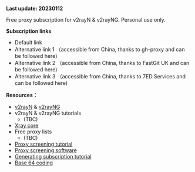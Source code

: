 **Last update: 20230112**

Free proxy subscription for v2rayN & v2rayNG. Personal use only.

  

**Subscription links**
+ Default link
+ Alternative link 1 （accessible from China, thanks to gh-proxy and can be followed here)
+ Alternative link 2 （accessible from China, thanks to FastGit UK and can be followed here)
+ Alternative link 3 （accessible from China, thanks to 7ED Services and can be followed here)

**Resources：**
+ [v2rayN](https://github.com/2dust/v2rayN) & [v2rayNG](https://github.com/2dust/v2rayNG)
+ v2rayN & v2rayNG tutorials
  + (TBC)
+ [Xray core](https://github.com/XTLS/Xray-core)
+ Free proxy lists
  + (TBC)
+ [Proxy screening tutorial](https://bulianglin.com/archives/nodescatch.html)
+ [Proxy screening software](https://github.com/bulianglin/demo)
+ [Generating subscription tutorial](https://blog.csdn.net/yulupaopao/article/details/115077709)
+ [Base 64 coding](https://tool.oschina.net/encrypt?type=3)
